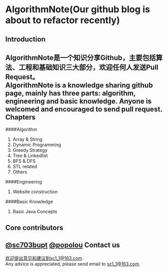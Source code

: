 AlgorithmNote(Our github blog is about to refactor recently)
=============
Introduction
------------
AlgorithmNote是一个知识分享Github，主要包括算法、工程和基础知识三大部分，欢迎任何人发送Pull Request。  
AlgorithmNote is a knowledge sharing github page, mainly has three parts: algorithm, engineering and basic knowledge.
Anyone is welcomed and encouraged to send pull request.
Chapters
------------
####Algorithm
1. Array & String
2. Dynamic Programming  
3. Greedy Strategy  
4. Tree & Linkedlist  
5. BFS & DFS  
6. STL related  
7. Others  

####Engineering
1. Website construction  

####Basic Knowledge
1. Basic Java Concepts  

Core contributors
------------
[@sc703bupt](https://github.com/sc703bupt)
[@popolou](https://github.com/popolou)
Contact us
------------
欢迎提出意见和建议到sc1_1@163.com.  
Any advice is appreciated, please send email to sc1_1@163.com.
